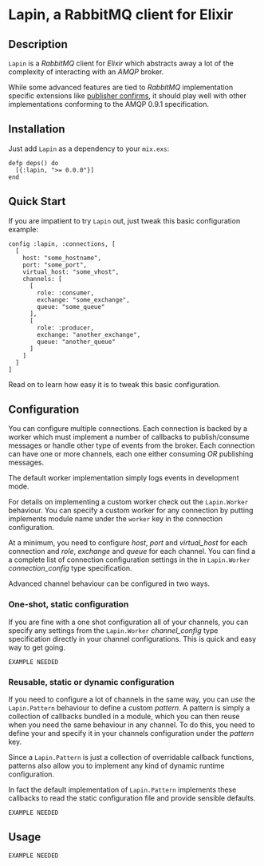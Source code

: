 # Lapin, a RabbitMQ client for Elixir

## Description ###

`Lapin` is a *RabbitMQ* client for *Elixir* which abstracts away a lot of the
complexity of interacting with an *AMQP* broker.

While some advanced features are tied to *RabbitMQ* implementation specific
extensions like [publisher confirms](http://www.rabbitmq.com/confirms.html), it
should play well with other implementations conforming to the AMQP 0.9.1
specification.

## Installation ##

Just add `Lapin` as a dependency to your `mix.exs`:

```
defp deps() do
  [{:lapin, ">= 0.0.0"}]
end
```

## Quick Start ##

If you are impatient to try `Lapin` out, just tweak this basic configuration
example:

```
config :lapin, :connections, [
  [
    host: "some_hostname",
    port: "some_port",
    virtual_host: "some_vhost",
    channels: [
      [
        role: :consumer,
        exchange: "some_exchange",
        queue: "some_queue"
      ],
      [
        role: :producer,
        exchange: "another_exchange",
        queue: "another_queue"
      ]
    ]
  ]
]
```

Read on to learn how easy it is to tweak this basic configuration.


## Configuration ##

You can configure multiple connections. Each connection is backed by a worker
which must implement a number of callbacks to publish/consume messages or handle
other type of events from the broker. Each connection can have one or more
channels, each one either consuming *OR* publishing messages.

The default worker implementation simply logs events in development
mode.

For details on implementing a custom worker check out the `Lapin.Worker`
behaviour. You can specify a custom worker for any connection by putting implements
module name under the `worker` key in the connection configuration.

At a minimum, you need to configure *host*, *port* and *virtual_host*
for each connection and *role*, *exchange* and *queue* for each channel.
You can find a a complete list of connection configuration settings in the in
`Lapin.Worker` *connection_config* type specification.

Advanced channel behaviour can be configured in two ways.

### One-shot, static configuration ###

If you are fine with a one shot configuration all of your channels, you can
specify any settings from the `Lapin.Worker` *channel_config* type specification
directly in your channel configurations. This is quick and easy way to get going.

```
EXAMPLE NEEDED
```

### Reusable, static or dynamic configuration ###

If you need to configure a lot of channels in the same way, you can *use* the
`Lapin.Pattern` behaviour to define a custom *pattern*. A pattern is simply a
collection of callbacks bundled in a module, which you can then reuse when you
need the same behaviour in any channel. To do this, you need to define your and
specify it in your channels configuration under the *pattern* key.

Since a `Lapin.Pattern` is just a collection of overridable callback functions,
patterns also allow you to implement any kind of dynamic runtime configuration.

In fact the default implementation of `Lapin.Pattern` implements these
callbacks to read the static configuration file and provide sensible defaults.

```
EXAMPLE NEEDED
```

## Usage ##

```
EXAMPLE NEEDED
```
